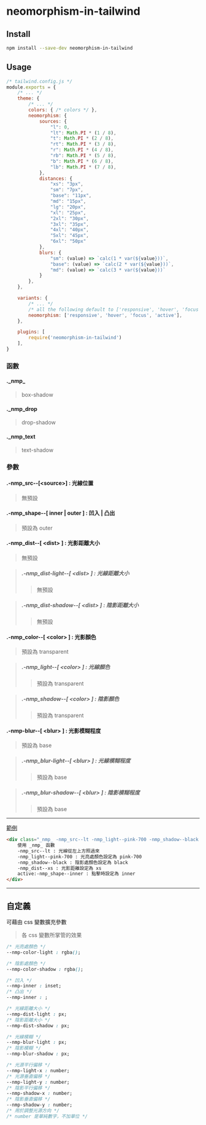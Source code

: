 # neomorphism-in-tailwind

## Install
```bash
npm install --save-dev neomorphism-in-tailwind
```

## Usage
```js
/* tailwind.config.js */
module.exports = {
	/* ... */
	theme: {
		/* ... */
		colors: { /* colors */ },
		neomorphism: {
			sources: {
				"l": 0,
				"lt": Math.PI * (1 / 8),
				"t": Math.PI * (2 / 8),
				"rt": Math.PI * (3 / 8),
				"r": Math.PI * (4 / 8),
				"rb": Math.PI * (5 / 8),
				"b": Math.PI * (6 / 8),
				"lb": Math.PI * (7 / 8),
			},
			distances: {
				"xs": "3px",
				"sm": "7px",
				"base": "11px",
				"md": "15px",
				"lg": "20px",
				"xl": "25px",
				"2xl": "30px",
				"3xl": "35px",
				"4xl": "40px",
				"5xl": "45px",
				"6xl": "50px"
			},
			blurs: {
				"sm": (value) => `calc(1 * var(${value}))`,
				"base": (value) => `calc(2 * var(${value}))`,
				"md": (value) => `calc(3 * var(${value}))`
			}
		},
	},

	variants: { 
		/* ... */
		/* all the following default to ['responsive', 'hover', 'focus', 'active'] */
		neomorphism: ['responsive', 'hover', 'focus', 'active'],
	},

	plugins: [
		require('neomorphism-in-tailwind')
	],
}
```
### 函數

#### ._nmp\_
> box-shadow
#### ._nmp_drop
> drop-shadow
#### ._nmp_text
> text-shadow

### 參數

#### .-nmp_src-\-[<source\>] : 光線位置
> 無預設

#### .-nmp_shape-\-[ inner | outer ] : 凹入 | 凸出
> 預設為 outer

#### .-nmp_dist-\-[ <dist\> ] : 光影距離大小
> 無預設

>##### .-nmp_dist-light-\-[ <dist\> ] : 光線距離大小
>> 無預設

>##### .-nmp_dist-shadow-\-[ <dist\> ] : 陰影距離大小
>> 無預設

#### .-nmp_color-\-[ <color\> ] : 光影顏色
> 預設為 transparent  

> ##### .-nmp_light-\-[ <color\> ] : 光線顏色
>> 預設為 transparent 

> ##### .-nmp_shadow-\-[ <color\> ] : 陰影顏色
>> 預設為 transparent  

#### .-nmp-blur-\-[ <blur\> ] : 光影模糊程度
> 預設為 base

> ##### .-nmp_blur-light-\-[ <blur\> ] : 光線模糊程度
>> 預設為 base

> ##### .-nmp_blur-shadow-\-[ <blur\> ] : 陰影模糊程度
>> 預設為 base
---

[範例](https://toonnyy8.github.io/neomorphism-in-tailwind/)

```html
<div class="_nmp_ -nmp_src--lt -nmp_light--pink-700 -nmp_shadow--black -nmp_dist--xs active:-nmp_shape--inner">
    使用 _nmp_ 函數
    -nmp_src--lt : 光線從左上方照過來
    -nmp_light--pink-700 : 光亮處顏色設定為 pink-700
    -nmp_shadow--black : 陰影處顏色設定為 black
    -nmp_dist--xs : 光影距離設定為 xs
    active:-nmp_shape--inner : 點擊時設定為 inner
</div>
```

---

## 自定義

可藉由 css 變數擴充參數
> 各 css 變數所掌管的效果
```css
/* 光亮處顏色 */
--nmp-color-light : rgba();

/* 陰影處顏色 */
--nmp-color-shadow : rgba();

/* 凹入 */
--nmp-inner : inset;
/* 凸出 */
--nmp-inner : ;

/* 光線距離大小 */
--nmp-dist-light : px;
/* 陰影距離大小 */
--nmp-dist-shadow : px;

/* 光線模糊 */
--nmp-blur-light : px;
/* 陰影模糊 */
--nmp-blur-shadow : px;

/* 光源平行偏移 */
--nmp-light-x : number;
/* 光源垂直偏移 */
--nmp-light-y : number;
/* 陰影平行偏移 */
--nmp-shadow-x : number;
/* 陰影垂直偏移 */
--nmp-shadow-y : number;
/* 用於調整光源方向 */
/* number 是單純數字，不加單位 */
```
